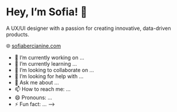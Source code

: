 # Hey, I’m Sofia! 👋

A UX/UI designer with a passion for creating innovative, data-driven products.

🌐 [sofiabercianine.com](https://sofiabercianine.framer.website/)

- 🔭 I’m currently working on ...
- 🌱 I’m currently learning ...
- 👯 I’m looking to collaborate on ...
- 🤔 I’m looking for help with ...
- 💬 Ask me about ...
- 📫 How to reach me: ...
- 😄 Pronouns: ...
- ⚡ Fun fact: ...
-->
